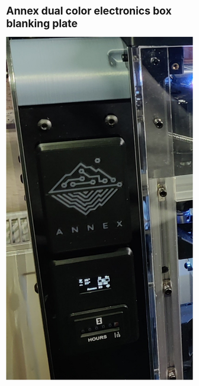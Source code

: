 # Annex dual color electronics box blanking plate 

![picture](Images/IMG_20220127_212804__012.jpg)

